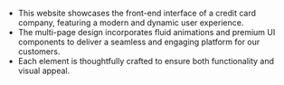 - This website showcases the front-end interface of a credit card company, featuring a modern and dynamic user experience. 
- The multi-page design incorporates fluid animations and premium UI components to deliver a seamless and engaging platform for our customers.
- Each element is thoughtfully crafted to ensure both functionality and visual appeal.
